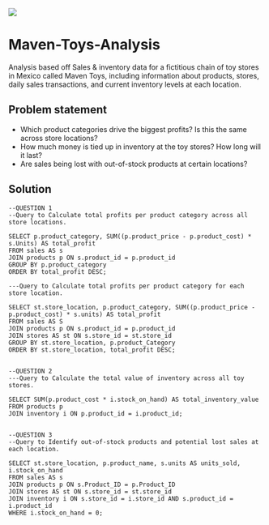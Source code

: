 ![](Mavon%20Toys.png)

# Maven-Toys-Analysis
 
Analysis based off Sales & inventory data for a fictitious chain of toy stores in Mexico called Maven Toys, including information about products, stores, daily sales transactions, and current inventory levels at each location.

## Problem statement
- Which product categories drive the biggest profits? Is this the same across store locations?
- How much money is tied up in inventory at the toy stores? How long will it last?
- Are sales being lost with out-of-stock products at certain locations?

## Solution

```
--QUESTION 1
--Query to Calculate total profits per product category across all store locations.

SELECT p.product_category, SUM((p.product_price - p.product_cost) * s.Units) AS total_profit
FROM sales AS s
JOIN products p ON s.product_id = p.product_id
GROUP BY p.product_category
ORDER BY total_profit DESC;

---Query to Calculate total profits per product category for each store location.

SELECT st.store_location, p.product_category, SUM((p.product_price - p.product_cost) * s.units) AS total_profit
FROM sales AS S
JOIN products p ON s.product_id = p.product_id
JOIN stores AS st ON s.store_id = st.store_id
GROUP BY st.store_location, p.product_Category
ORDER BY st.store_location, total_profit DESC;


--QUESTION 2
---Query to Calculate the total value of inventory across all toy stores.

SELECT SUM(p.product_cost * i.stock_on_hand) AS total_inventory_value
FROM products p
JOIN inventory i ON p.product_id = i.product_id;


--QUESTION 3
--Query to Identify out-of-stock products and potential lost sales at each location.

SELECT st.store_location, p.product_name, s.units AS units_sold, i.stock_on_hand
FROM sales AS s
JOIN products p ON s.Product_ID = p.Product_ID
JOIN stores AS st ON s.store_id = st.store_id
JOIN inventory i ON s.store_id = i.store_id AND s.product_id = i.product_id
WHERE i.stock_on_hand = 0;










```
